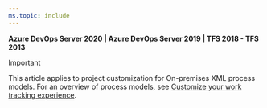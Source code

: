 ```yaml
---
ms.topic: include
---
```



**Azure DevOps Server 2020 | Azure DevOps Server 2019 | TFS 2018 - TFS 2013**

> [!IMPORTANT]  
> This article applies to project customization for On-premises XML process models. For an overview of process models, see [Customize your work tracking experience](/azure/devops/reference/customize-work).  


